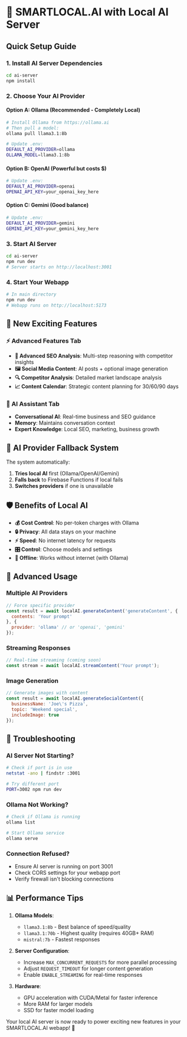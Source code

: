 # 🚀 SMARTLOCAL.AI with Local AI Server

## Quick Setup Guide

### 1. Install AI Server Dependencies
```bash
cd ai-server
npm install
```

### 2. Choose Your AI Provider

#### Option A: Ollama (Recommended - Completely Local)
```bash
# Install Ollama from https://ollama.ai
# Then pull a model:
ollama pull llama3.1:8b

# Update .env:
DEFAULT_AI_PROVIDER=ollama
OLLAMA_MODEL=llama3.1:8b
```

#### Option B: OpenAI (Powerful but costs $)
```bash
# Update .env:
DEFAULT_AI_PROVIDER=openai
OPENAI_API_KEY=your_openai_key_here
```

#### Option C: Gemini (Good balance)
```bash
# Update .env:
DEFAULT_AI_PROVIDER=gemini  
GEMINI_API_KEY=your_gemini_key_here
```

### 3. Start AI Server
```bash
cd ai-server
npm run dev
# Server starts on http://localhost:3001
```

### 4. Start Your Webapp
```bash
# In main directory
npm run dev
# Webapp runs on http://localhost:5173
```

## 🎯 New Exciting Features

### ⚡ Advanced Features Tab
- **🎯 Advanced SEO Analysis**: Multi-step reasoning with competitor insights
- **🖼️ Social Media Content**: AI posts + optional image generation
- **🔍 Competitor Analysis**: Detailed market landscape analysis
- **📈 Content Calendar**: Strategic content planning for 30/60/90 days

### 🤖 AI Assistant Tab
- **Conversational AI**: Real-time business and SEO guidance
- **Memory**: Maintains conversation context
- **Expert Knowledge**: Local SEO, marketing, business growth

## 🔄 AI Provider Fallback System

The system automatically:
1. **Tries local AI** first (Ollama/OpenAI/Gemini)
2. **Falls back** to Firebase Functions if local fails
3. **Switches providers** if one is unavailable

## 🛡️ Benefits of Local AI

- **💰 Cost Control**: No per-token charges with Ollama
- **🔒 Privacy**: All data stays on your machine
- **⚡ Speed**: No internet latency for requests
- **🎛️ Control**: Choose models and settings
- **📶 Offline**: Works without internet (with Ollama)

## 🚀 Advanced Usage

### Multiple AI Providers
```javascript
// Force specific provider
const result = await localAI.generateContent('generateContent', {
  contents: 'Your prompt'
}, {
  provider: 'ollama' // or 'openai', 'gemini'
});
```

### Streaming Responses
```javascript
// Real-time streaming (coming soon)
const stream = await localAI.streamContent('Your prompt');
```

### Image Generation
```javascript
// Generate images with content
const result = await localAI.generateSocialContent({
  businessName: 'Joe\'s Pizza',
  topic: 'Weekend special',
  includeImage: true
});
```

## 🔧 Troubleshooting

### AI Server Not Starting?
```bash
# Check if port is in use
netstat -ano | findstr :3001

# Try different port
PORT=3002 npm run dev
```

### Ollama Not Working?
```bash
# Check if Ollama is running
ollama list

# Start Ollama service
ollama serve
```

### Connection Refused?
- Ensure AI server is running on port 3001
- Check CORS settings for your webapp port
- Verify firewall isn't blocking connections

## 📊 Performance Tips

1. **Ollama Models**: 
   - `llama3.1:8b` - Best balance of speed/quality
   - `llama3.1:70b` - Highest quality (requires 40GB+ RAM)
   - `mistral:7b` - Fastest responses

2. **Server Configuration**:
   - Increase `MAX_CONCURRENT_REQUESTS` for more parallel processing
   - Adjust `REQUEST_TIMEOUT` for longer content generation
   - Enable `ENABLE_STREAMING` for real-time responses

3. **Hardware**:
   - GPU acceleration with CUDA/Metal for faster inference
   - More RAM for larger models
   - SSD for faster model loading

Your local AI server is now ready to power exciting new features in your SMARTLOCAL.AI webapp! 🎉
